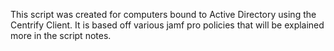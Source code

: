 This script was created for computers bound to Active Directory using the Centrify Client. It is based off various jamf pro policies that will be explained more in the script notes.
